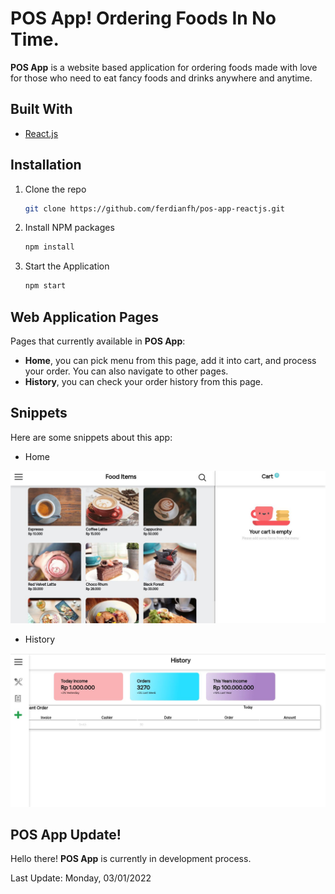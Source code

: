 # POS App! Ordering Foods In No Time.

**POS App** is a website based application for ordering foods made with love for those who need to eat fancy foods and drinks anywhere and anytime.

## Built With

- [React.js](https://reactjs.org/)

## Installation

1. Clone the repo
   ```sh
   git clone https://github.com/ferdianfh/pos-app-reactjs.git
   ```
2. Install NPM packages
   ```sh
   npm install
   ```
3. Start the Application
   ```sh
   npm start
   ```

## Web Application Pages

Pages that currently available in **POS App**:

- **Home**, you can pick menu from this page, add it into cart, and process your order. You can also navigate to other pages.
- **History**, you can check your order history from this page.

## Snippets

Here are some snippets about this app:

- Home

![Home](./assets/pos-react-home.jpg)

- History

![History](./assets/pos-react-history.jpg)

## POS App Update!

Hello there! **POS App** is currently in development process.

Last Update: Monday, 03/01/2022
